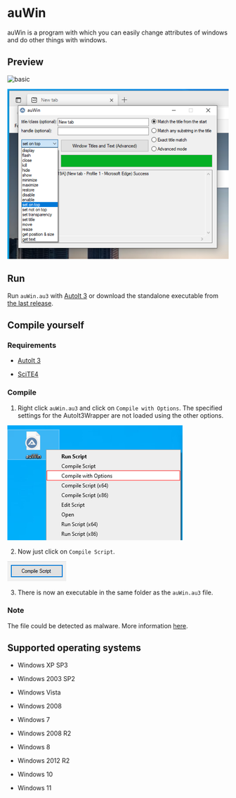 # auWin

auWin is a program with which you can easily change attributes of windows and do other things with windows.

## Preview

![basic](assets/basic.png)

![on run](assets/on_run.png)

## Run

Run `auWin.au3` with [AutoIt 3](https://www.autoitscript.com/files/autoit3/autoit-v3-setup.zip "Download from autoitscript.com") or download the standalone executable from [the last release](https://github.com/dodaucy/auWin/releases/latest "Last release").

## Compile yourself

### Requirements

- [AutoIt 3](https://www.autoitscript.com/files/autoit3/autoit-v3-setup.zip "Download from autoitscript.com")

- [SciTE4](https://www.autoitscript.com/autoit3/scite/download/SciTE4AutoIt3.exe "Download from autoitscript.com")

### Compile

1. Right click `auWin.au3` and click on `Compile with Options`. The specified settings for the AutoIt3Wrapper are not loaded using the other options.

![compile_with_options](assets/compile_with_options.png)

2. Now just click on `Compile Script`.

![compile_script](assets/compile_script.png)

3. There is now an executable in the same folder as the `auWin.au3` file.

### Note

The file could be detected as malware. More information [here](https://www.autoitscript.com/forum/topic/34658-are-my-autoit-exes-really-infected/ "Forum post from autoitscript.com").

## Supported operating systems

- Windows XP SP3

- Windows 2003 SP2

- Windows Vista

- Windows 2008

- Windows 7

- Windows 2008 R2

- Windows 8

- Windows 2012 R2

- Windows 10

- Windows 11
